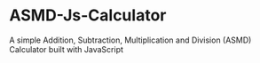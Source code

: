 # ASMD-Js-Calculator
A simple Addition, Subtraction, Multiplication and Division (ASMD) Calculator built with JavaScript
